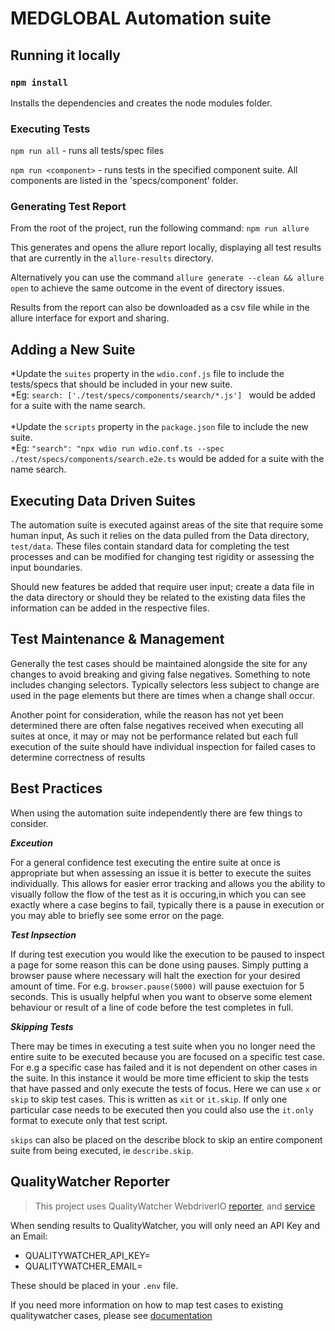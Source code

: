 # MEDGLOBAL Automation suite

## Running it locally

### `npm install`

Installs the dependencies and creates the node modules folder.<br />

### Executing Tests

`npm run all` - runs all tests/spec files <br />

`npm run <component>` - runs tests in the specified component suite. All components are listed in the 'specs/component' folder.<br />

### Generating Test Report

From the root of the project, run the following command: `npm run allure` <br />

This generates and opens the allure report locally, displaying all test results that are currently in the `allure-results` directory. <br />

Alternatively you can use the command `allure generate --clean && allure open` to achieve the same outcome in the event of directory issues.<br/>

Results from the report can also be downloaded as a csv file while in the allure interface for export and sharing.

## Adding a New Suite

*Update the `suites` property in the `wdio.conf.js` file to include the tests/specs that should be included in your new suite.<br/>
    *Eg: `search: ['./test/specs/components/search/*.js'] ` would be added for a suite with the name search.<br/><br/>
*Update the `scripts` property in the `package.json` file to include the new suite.<br />
    *Eg: `"search": "npx wdio run wdio.conf.ts --spec ./test/specs/components/search.e2e.ts` would be added for a suite with the name search.<br/>


## Executing Data Driven Suites

The automation suite is executed against areas of the site that require some human input, As such it relies on the data pulled from the Data directory, `test/data`. These files contain standard data for completing the test processes and can be modified for changing test rigidity or assessing the input boundaries. </br>

Should new features be added that require user input; create a data file in the data directory or should they be related to the existing data files the information can be added in the respective files.

## Test Maintenance & Management

Generally the test cases should be maintained alongside the site for any changes to avoid breaking and giving false negatives. Something to note includes changing selectors. Typically selectors less subject to change are used in the page elements but there are times when a change shall occur. 

Another point for consideration, while the reason has not yet been determined there are often false negatives received when executing all suites at once, it may or may not be performance related but each full execution of the suite should have individual inspection for failed cases to determine correctness of results


## Best Practices

When using the automation suite independently there are few things to consider. <br/>

***Exceution***

For a general confidence test executing the entire suite at once is appropriate but when assessing an issue it is better to execute the suites individually. This allows for easier error tracking and allows you the ability to visually follow the flow of the test as it is occuring,in which you can see exactly where a case begins to fail, typically there is a pause in execution or you may able to briefly see some error on the page. <br/>

***Test Inpsection***

If during test execution you would like the execution to be paused to inspect a page for some reason this can be done using pauses. Simply putting a browser pause where necessary will halt the exection for your desired amount of time. For e.g. `browser.pause(5000)` will pause exectuion for 5 seconds. This is usually helpful when you want to observe some element behaviour or result of a line of code before the test completes in full.<br/>

***Skipping Tests***

There may be times in executing a test suite when you no longer need the entire suite to be executed because you are focused on a specific test case. For e.g a specific case has failed and it is not dependent on other cases in the suite. In this instance it would be more time efficient to skip the tests that have passed and only execute the tests of focus. Here we can use `x` or `skip` to skip test cases. This is written as `xit` or `it.skip`. If only one particular case needs to be executed then you could also use the `it.only` format to execute only that test script.

`skips` can also be placed on the describe block to skip an entire component suite from being executed, ie `describe.skip`.


## QualityWatcher Reporter

> This project uses QualityWatcher WebdriverIO [reporter](https://www.npmjs.com/package/@qualitywatcher/wdio-reporter), and [service](https://www.npmjs.com/package/@qualitywatcher/wdio-service)

When sending results to QualityWatcher, you will only need an API Key and an Email:

- QUALITYWATCHER_API_KEY=
- QUALITYWATCHER_EMAIL=

These should be placed in your `.env` file.

If you need more information on how to map test cases to existing qualitywatcher cases, please see [documentation](https://www.docs.qualitywatcher.com/docs/guides/integrating-automation-results)